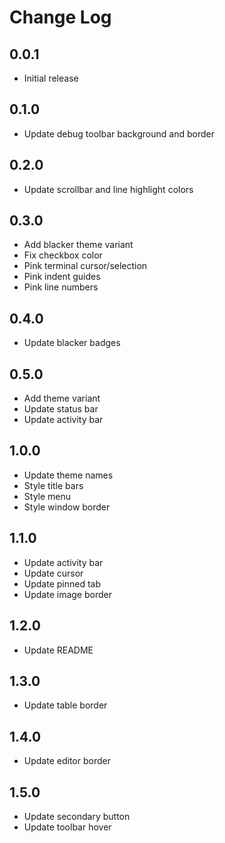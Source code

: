 # Change Log

## 0.0.1

- Initial release

## 0.1.0

- Update debug toolbar background and border

## 0.2.0

- Update scrollbar and line highlight colors

## 0.3.0

- Add blacker theme variant
- Fix checkbox color
- Pink terminal cursor/selection
- Pink indent guides
- Pink line numbers

## 0.4.0

- Update blacker badges

## 0.5.0

- Add theme variant
- Update status bar
- Update activity bar

## 1.0.0

- Update theme names
- Style title bars
- Style menu
- Style window border

## 1.1.0

- Update activity bar
- Update cursor
- Update pinned tab
- Update image border

## 1.2.0

- Update README

## 1.3.0

- Update table border

## 1.4.0

- Update editor border

## 1.5.0

- Update secondary button
- Update toolbar hover
